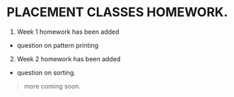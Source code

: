 # PLACEMENT CLASSES HOMEWORK.

1. Week 1 homework has been added 
  * question on pattern printing
2. Week 2 homework has been added
  * question on sorting.
> more coming soon.
